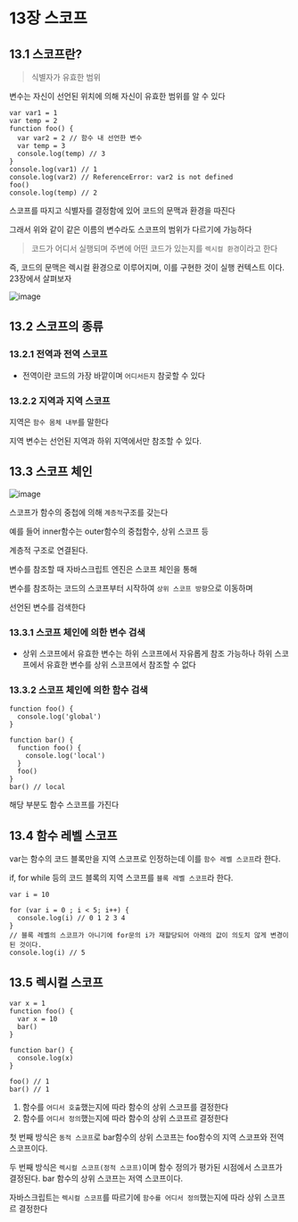 # 13장 스코프

## 13.1 스코프란?

> 식별자가 유효한 범위

변수는 자신이 선언된 위치에 의해 자신이 유효한 범위를 알 수 있다

```
var var1 = 1
var temp = 2
function foo() {
  var var2 = 2 // 함수 내 선언한 변수
  var temp = 3
  console.log(temp) // 3
}
console.log(var1) // 1
console.log(var2) // ReferenceError: var2 is not defined
foo()
console.log(temp) // 2
```

스코프를 따지고 식별자를 결정함에 있어 코드의 문맥과 환경을 따진다

그래서 위와 같이 같은 이름의 변수라도 스코프의 범위가 다르기에 가능하다

> 코드가 어디서 실행되며 주변에 어떤 코드가 있는지를 `렉시컬 환경`이라고 한다

즉, 코드의 문맥은 렉시컬 환경으로 이루어지며, 이를 구현한 것이 실행 컨텍스트 이다. 23장에서 살펴보자

![image](https://github.com/user-attachments/assets/8625f92f-f165-4e71-8f50-d8d50ac3561c)


## 13.2 스코프의 종류

### 13.2.1 전역과 전역 스코프

- 전역이란 코드의 가장 바깥이며 `어디서든지` 참곶할 수 있다

### 13.2.2 지역과 지역 스코프

지역은 `함수 몸체 내부`를 말한다

지역 변수는 선언된 지역과 하위 지역에서만 참조할 수 있다.

## 13.3 스코프 체인

![image](https://github.com/user-attachments/assets/67cf7e21-754c-46d7-b3e8-7a953aa7bac1)

스코프가 함수의 중첩에 의해 `계층적`구조를 갖는다

예를 들어 inner함수는 outer함수의 중첩함수, 상위 스코프 등

계층적 구조로 연결된다.

변수를 참조할 때 자바스크립트 엔진은 스코프 체인을 통해

변수를 참조하는 코드의 스코프부터 시작하여 `상위 스코프 방향`으로 이동하며

선언된 변수를 검색한다

### 13.3.1 스코프 체인에 의한 변수 검색

- 상위 스코프에서 유효한 변수는 하위 스코프에서 자유롭게 참조 가능하나 하위 스코프에서 유효한 변수를 상위 스코프에서 참조할 수 없다

### 13.3.2 스코프 체인에 의한 함수 검색

```
function foo() {
  console.log('global')
}

function bar() {
  function foo() {
    console.log('local')
  }
  foo()
}
bar() // local
```

해당 부분도 함수 스코프를 가진다

## 13.4 함수 레벨 스코프

var는 함수의 코드 블록만을 지역 스코프로 인정하는데 이를 `함수 레벨 스코프`라 한다.

if, for while 등의 코드 블록의 지역 스코프를 `블록 레벨 스코프`라 한다.

```
var i = 10

for (var i = 0 ; i < 5; i++) {
  console.log(i) // 0 1 2 3 4
}
// 블록 레벨의 스코프가 아니기에 for문의 i가 재할당되어 아래의 값이 의도치 않게 변경이 된 것이다.
console.log(i) // 5
```

## 13.5 렉시컬 스코프

```
var x = 1
function foo() {
  var x = 10
  bar()
}

function bar() {
  console.log(x)
}

foo() // 1
bar() // 1
```

1. 함수를 `어디서 호출`했는지에 따라 함수의 상위 스코프를 결정한다
2. 함수를 `어디서 정의`했는지에 따라 함수의 상위 스코프르 결정한다

첫 번째 방식은 `동적 스코프`로 bar함수의 상위 스코프는 foo함수의 지역 스코프와 전역 스코프이다.

두 번째 방식은 `렉시컬 스코프(정적 스코프)`이며 함수 정의가 평가된 시점에서 스코프가 결정된다. bar 함수의 상위 스코프는 저역 스코프이다.

자바스크립트는 `렉시컬 스코프`를 따르기에 `함수를 어디서 정의`했는지에 따라 상위 스코프르 결정한다
